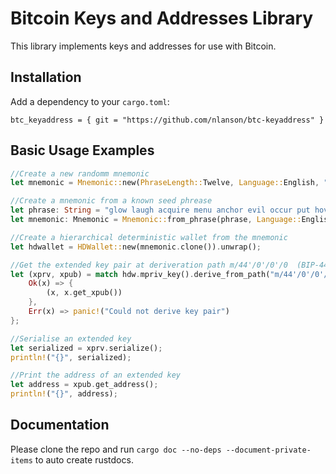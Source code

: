 
# Bitcoin Keys and Addresses Library

This library implements keys and addresses for use with Bitcoin.




## Installation

Add a dependency to your ```cargo.toml```:
``` 
btc_keyaddress = { git = "https://github.com/nlanson/btc-keyaddress" }
```
    
## Basic Usage Examples
```rust
//Create a new randomm mnemonic
let mnemonic = Mnemonic::new(PhraseLength::Twelve, Language::English, "").unwrap();

//Create a mnemonic from a known seed phrease
let phrase: String = "glow laugh acquire menu anchor evil occur put hover renew calm purpose".to_string();
let mnemonic: Mnemonic = Mnemonic::from_phrase(phrase, Language::English, "").unwrap();

//Create a hierarchical deterministic wallet from the mnemonic
let hdwallet = HDWallet::new(mnemonic.clone()).unwrap();

//Get the extended key pair at deriveration path m/44'/0'/0'/0  (BIP-44)
let (xprv, xpub) = match hdw.mpriv_key().derive_from_path("m/44'/0'/0'/0") {
    Ok(x) => { 
        (x, x.get_xpub())
    },
    Err(x) => panic!("Could not derive key pair")
};

//Serialise an extended key
let serialized = xprv.serialize();
println!("{}", serialized);

//Print the address of an extended key
let address = xpub.get_address();
println!("{}", address);
```

  
## Documentation

Please clone the repo and run ```cargo doc --no-deps --document-private-items``` to auto create rustdocs.

  